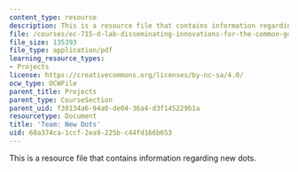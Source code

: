 ```yaml
---
content_type: resource
description: This is a resource file that contains information regarding new dots.
file: /courses/ec-715-d-lab-disseminating-innovations-for-the-common-good-spring-2007/68a374ca1ccf2ea9225bc44fd166b653_MITEC_715S07_new_dots.pdf
file_size: 135393
file_type: application/pdf
learning_resource_types:
- Projects
license: https://creativecommons.org/licenses/by-nc-sa/4.0/
ocw_type: OCWFile
parent_title: Projects
parent_type: CourseSection
parent_uid: f30134a6-94a0-de04-36a4-d3f145229b1a
resourcetype: Document
title: 'Team: New Dots'
uid: 68a374ca-1ccf-2ea9-225b-c44fd166b653
---
```

This is a resource file that contains information regarding new dots.
